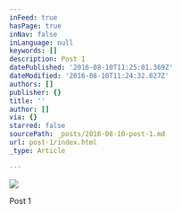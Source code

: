 ```yaml
---
inFeed: true
hasPage: true
inNav: false
inLanguage: null
keywords: []
description: Post 1
datePublished: '2016-08-10T11:25:01.369Z'
dateModified: '2016-08-10T11:24:32.027Z'
authors: []
publisher: {}
title: ''
author: []
via: {}
starred: false
sourcePath: _posts/2016-08-10-post-1.md
url: post-1/index.html
_type: Article

---
```

![](https://the-grid-user-content.s3-us-west-2.amazonaws.com/dde7c793-b48e-46e5-8b54-86ed0bf28349.jpg)

Post 1